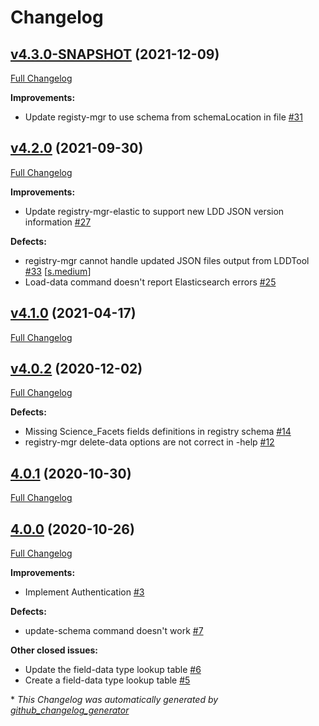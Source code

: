 # Changelog

## [v4.3.0-SNAPSHOT](https://github.com/NASA-PDS/pds-registry-mgr-elastic/tree/v4.3.0-SNAPSHOT) (2021-12-09)

[Full Changelog](https://github.com/NASA-PDS/pds-registry-mgr-elastic/compare/v4.2.0...v4.3.0-SNAPSHOT)

**Improvements:**

- Update registy-mgr to use schema from schemaLocation in file [\#31](https://github.com/NASA-PDS/pds-registry-mgr-elastic/issues/31)

## [v4.2.0](https://github.com/NASA-PDS/pds-registry-mgr-elastic/tree/v4.2.0) (2021-09-30)

[Full Changelog](https://github.com/NASA-PDS/pds-registry-mgr-elastic/compare/v4.1.0...v4.2.0)

**Improvements:**

- Update registry-mgr-elastic to support new LDD JSON version information [\#27](https://github.com/NASA-PDS/pds-registry-mgr-elastic/issues/27)

**Defects:**

- registry-mgr cannot handle updated JSON files output from LDDTool [\#33](https://github.com/NASA-PDS/pds-registry-mgr-elastic/issues/33) [[s.medium](https://github.com/NASA-PDS/pds-registry-mgr-elastic/labels/s.medium)]
- Load-data command doesn't report Elasticsearch errors [\#25](https://github.com/NASA-PDS/pds-registry-mgr-elastic/issues/25)

## [v4.1.0](https://github.com/NASA-PDS/pds-registry-mgr-elastic/tree/v4.1.0) (2021-04-17)

[Full Changelog](https://github.com/NASA-PDS/pds-registry-mgr-elastic/compare/v4.0.2...v4.1.0)

## [v4.0.2](https://github.com/NASA-PDS/pds-registry-mgr-elastic/tree/v4.0.2) (2020-12-02)

[Full Changelog](https://github.com/NASA-PDS/pds-registry-mgr-elastic/compare/4.0.1...v4.0.2)

**Defects:**

- Missing Science\_Facets fields definitions in registry schema [\#14](https://github.com/NASA-PDS/pds-registry-mgr-elastic/issues/14)
- registry-mgr  delete-data options are not correct in -help [\#12](https://github.com/NASA-PDS/pds-registry-mgr-elastic/issues/12)

## [4.0.1](https://github.com/NASA-PDS/pds-registry-mgr-elastic/tree/4.0.1) (2020-10-30)

[Full Changelog](https://github.com/NASA-PDS/pds-registry-mgr-elastic/compare/4.0.0...4.0.1)

## [4.0.0](https://github.com/NASA-PDS/pds-registry-mgr-elastic/tree/4.0.0) (2020-10-26)

[Full Changelog](https://github.com/NASA-PDS/pds-registry-mgr-elastic/compare/7fd5a2640c71921f086fa467648c78d108c4bb24...4.0.0)

**Improvements:**

- Implement Authentication [\#3](https://github.com/NASA-PDS/pds-registry-mgr-elastic/issues/3)

**Defects:**

- update-schema command doesn't work [\#7](https://github.com/NASA-PDS/pds-registry-mgr-elastic/issues/7)

**Other closed issues:**

- Update the field-data type lookup table [\#6](https://github.com/NASA-PDS/pds-registry-mgr-elastic/issues/6)
- Create a field-data type lookup table [\#5](https://github.com/NASA-PDS/pds-registry-mgr-elastic/issues/5)



\* *This Changelog was automatically generated by [github_changelog_generator](https://github.com/github-changelog-generator/github-changelog-generator)*
